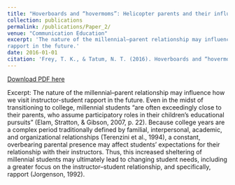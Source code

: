 ```yaml
---
title: "Hoverboards and “hovermoms”: Helicopter parents and their influence on millennial students’ rapport with instructors"
collection: publications
permalink: /publications/Paper_2/
venue: "Communication Education"
excerpt: 'The nature of the millennial–parent relationship may influence how we visit instructor-student
rapport in the future.'
date: 2016-01-01
citation: 'Frey, T. K., & Tatum, N. T. (2016). Hoverboards and “hovermoms”: Helicopter parents and their influence on millennial students’ rapport with instructors. <i>Communication Education, 65</i>(4), 359-361. https://doi.org/10.1080/03634523.2016.1177846'
---
```


[Download PDF here](http://tkodyfrey.github.io/files/Hoverboards.pdf)

Excerpt: The nature of the millennial–parent relationship may influence how we visit instructor-student rapport in the future. Even in the midst of transitioning to college, millennial students “are often exceedingly close to their parents, who assume participatory roles in their children’s educational pursuits” (Elam, Stratton, & Gibson, 2007, p. 22). Because college years are a complex period traditionally defined by familial, interpersonal, academic, and organizational relationships (Terenzini et al., 1994), a constant, overbearing parental presence may affect students’ expectations for their relationship with their instructors. Thus, this increased sheltering of millennial students may ultimately lead to changing student needs, including a greater focus on the instructor–student relationship, and specifically, rapport (Jorgenson, 1992).
